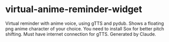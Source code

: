 # virtual-anime-reminder-widget
Virtual reminder with anime voice, using gTTS and pydub. Shows a floating png anime character of your choice. You need to install Sox for better pitch shifting. Must have internet connection for gTTS. Generated by Claude.
